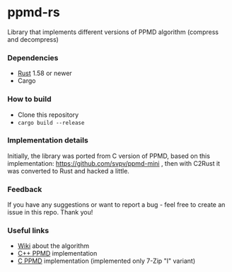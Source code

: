 # ppmd-rs
Library that implements different versions of PPMD algorithm (compress and decompress) 

### Dependencies
* [Rust](https://www.rust-lang.org/) 1.58 or newer
* Cargo

### How to build
* Clone this repository
* `cargo build --release`

### Implementation details
Initially, the library was ported from C version of PPMD, based on this implementation: https://github.com/svpv/ppmd-mini , then with C2Rust it was converted to Rust and hacked a little.

### Feedback
If you have any suggestions or want to report a bug - feel free to create an issue in this repo. Thank you!

### Useful links

* [Wiki](https://en.wikipedia.org/wiki/Prediction_by_partial_matching) about the algorithm
* [C++ PPMD](https://github.com/byronknoll/cmix/blob/master/src/models/ppmd.cpp) implementation
* [C PPMD](https://github.com/svpv/ppmd-mini) implementation (implemented only 7-Zip "I" variant)

